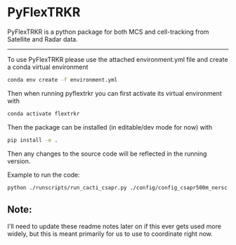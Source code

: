# PyFlexTRKR
PyFlexTRKR is a python package for both MCS and cell-tracking from Satellite and Radar data. 

---
To use PyFlexTRKR please use the attached environment.yml file and create a conda virtual environment
```bash
conda env create -f environment.yml
```
Then when running pyflextrkr you can first activate its virtual environment with
```bash
conda activate flextrkr
```
Then the package can be installed (in editable/dev mode for now) with
```bash
pip install -e .
```
Then any changes to the source code will be reflected in the running version.  

Example to run the code:
```bash
python ./runscripts/run_cacti_csapr.py ./config/config_csapr500m_nersc.yaml
```

## Note:
I'll need to update these readme notes later on if this ever gets used more widely, 
but this is meant primarily for us to use to coordinate right now. 
